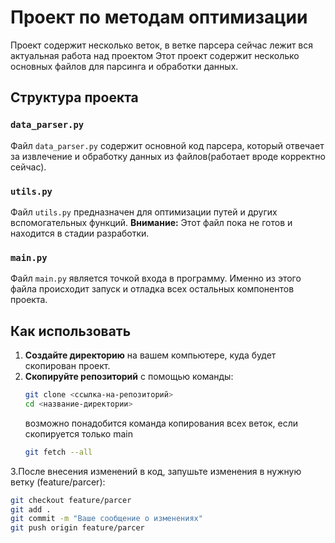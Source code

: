 # Проект по методам оптимизации
Проект содержит несколько веток, в ветке парсера сейчас лежит вся актуальная работа над проектом
Этот проект содержит несколько основных файлов для парсинга и обработки данных.

## Структура проекта

### `data_parser.py`
Файл `data_parser.py` содержит основной код парсера, который отвечает за извлечение и обработку данных из файлов(работает вроде корректно сейчас).

### `utils.py`
Файл `utils.py` предназначен для оптимизации путей и других вспомогательных функций. **Внимание:** Этот файл пока не готов и находится в стадии разработки.

### `main.py`
Файл `main.py` является точкой входа в программу. Именно из этого файла происходит запуск и отладка всех остальных компонентов проекта.

## Как использовать

1. **Создайте директорию** на вашем компьютере, куда будет скопирован проект.
2. **Скопируйте репозиторий** с помощью команды:
   ```bash
   git clone <ссылка-на-репозиторий>
   cd <название-директории>
   ```
   возможно понадобится команда копирования всех веток, если скопируется только main
   ```bash
   git fetch --all
   ```
3.После внесения изменений в код, запушьте изменения в нужную ветку (feature/parcer):
   ```bash
   git checkout feature/parcer
   git add .
   git commit -m "Ваше сообщение о изменениях"
   git push origin feature/parcer
   ```
   
